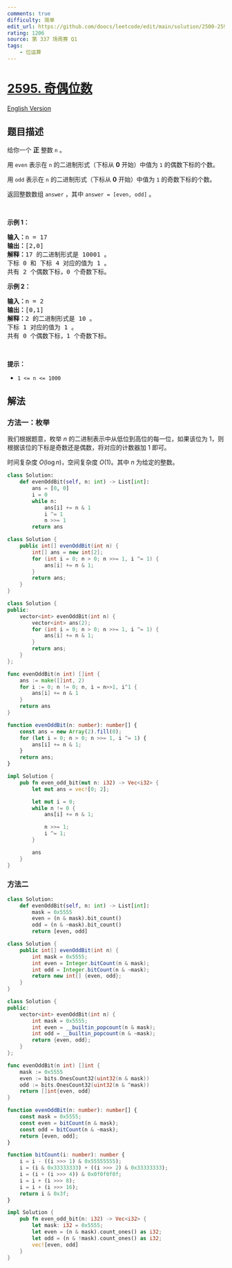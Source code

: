 ```yaml
---
comments: true
difficulty: 简单
edit_url: https://github.com/doocs/leetcode/edit/main/solution/2500-2599/2595.Number%20of%20Even%20and%20Odd%20Bits/README.md
rating: 1206
source: 第 337 场周赛 Q1
tags:
    - 位运算
---
```


<!-- problem:start -->

# [2595. 奇偶位数](https://leetcode.cn/problems/number-of-even-and-odd-bits)

[English Version](/solution/2500-2599/2595.Number%20of%20Even%20and%20Odd%20Bits/README_EN.md)

## 题目描述

<!-- description:start -->

<p>给你一个 <strong>正</strong> 整数 <code>n</code> 。</p>

<p>用 <code>even</code> 表示在 <code>n</code> 的二进制形式（下标从 <strong>0</strong> 开始）中值为 <code>1</code> 的偶数下标的个数。</p>

<p>用 <code>odd</code> 表示在 <code>n</code> 的二进制形式（下标从 <strong>0</strong> 开始）中值为 <code>1</code> 的奇数下标的个数。</p>

<p>返回整数数组<em> </em><code>answer</code><em> </em>，其中<em> </em><code>answer = [even, odd]</code> 。</p>

<p>&nbsp;</p>

<p><strong>示例 1：</strong></p>

<pre><strong>输入：</strong>n = 17
<strong>输出：</strong>[2,0]
<strong>解释：</strong>17 的二进制形式是 10001 。 
下标 0 和 下标 4 对应的值为 1 。 
共有 2 个偶数下标，0 个奇数下标。
</pre>

<p><strong>示例 2：</strong></p>

<pre><strong>输入：</strong>n = 2
<strong>输出：</strong>[0,1]
<strong>解释：</strong>2 的二进制形式是 10 。 
下标 1 对应的值为 1 。 
共有 0 个偶数下标，1 个奇数下标。
</pre>

<p>&nbsp;</p>

<p><strong>提示：</strong></p>

<ul>
	<li><code>1 &lt;= n &lt;= 1000</code></li>
</ul>

<!-- description:end -->

## 解法

<!-- solution:start -->

### 方法一：枚举

我们根据题意，枚举 $n$ 的二进制表示中从低位到高位的每一位，如果该位为 $1$，则根据该位的下标是奇数还是偶数，将对应的计数器加 $1$ 即可。

时间复杂度 $O(\log n)$，空间复杂度 $O(1)$。其中 $n$ 为给定的整数。

<!-- tabs:start -->

```python
class Solution:
    def evenOddBit(self, n: int) -> List[int]:
        ans = [0, 0]
        i = 0
        while n:
            ans[i] += n & 1
            i ^= 1
            n >>= 1
        return ans
```

```java
class Solution {
    public int[] evenOddBit(int n) {
        int[] ans = new int[2];
        for (int i = 0; n > 0; n >>= 1, i ^= 1) {
            ans[i] += n & 1;
        }
        return ans;
    }
}
```

```cpp
class Solution {
public:
    vector<int> evenOddBit(int n) {
        vector<int> ans(2);
        for (int i = 0; n > 0; n >>= 1, i ^= 1) {
            ans[i] += n & 1;
        }
        return ans;
    }
};
```

```go
func evenOddBit(n int) []int {
	ans := make([]int, 2)
	for i := 0; n != 0; n, i = n>>1, i^1 {
		ans[i] += n & 1
	}
	return ans
}
```

```ts
function evenOddBit(n: number): number[] {
    const ans = new Array(2).fill(0);
    for (let i = 0; n > 0; n >>= 1, i ^= 1) {
        ans[i] += n & 1;
    }
    return ans;
}
```

```rust
impl Solution {
    pub fn even_odd_bit(mut n: i32) -> Vec<i32> {
        let mut ans = vec![0; 2];

        let mut i = 0;
        while n != 0 {
            ans[i] += n & 1;

            n >>= 1;
            i ^= 1;
        }

        ans
    }
}
```

<!-- tabs:end -->

<!-- solution:end -->

<!-- solution:start -->

### 方法二

<!-- tabs:start -->

```python
class Solution:
    def evenOddBit(self, n: int) -> List[int]:
        mask = 0x5555
        even = (n & mask).bit_count()
        odd = (n & ~mask).bit_count()
        return [even, odd]
```

```java
class Solution {
    public int[] evenOddBit(int n) {
        int mask = 0x5555;
        int even = Integer.bitCount(n & mask);
        int odd = Integer.bitCount(n & ~mask);
        return new int[] {even, odd};
    }
}
```

```cpp
class Solution {
public:
    vector<int> evenOddBit(int n) {
        int mask = 0x5555;
        int even = __builtin_popcount(n & mask);
        int odd = __builtin_popcount(n & ~mask);
        return {even, odd};
    }
};
```

```go
func evenOddBit(n int) []int {
	mask := 0x5555
	even := bits.OnesCount32(uint32(n & mask))
	odd := bits.OnesCount32(uint32(n & ^mask))
	return []int{even, odd}
}
```

```ts
function evenOddBit(n: number): number[] {
    const mask = 0x5555;
    const even = bitCount(n & mask);
    const odd = bitCount(n & ~mask);
    return [even, odd];
}

function bitCount(i: number): number {
    i = i - ((i >>> 1) & 0x55555555);
    i = (i & 0x33333333) + ((i >>> 2) & 0x33333333);
    i = (i + (i >>> 4)) & 0x0f0f0f0f;
    i = i + (i >>> 8);
    i = i + (i >>> 16);
    return i & 0x3f;
}
```

```rust
impl Solution {
    pub fn even_odd_bit(n: i32) -> Vec<i32> {
        let mask: i32 = 0x5555;
        let even = (n & mask).count_ones() as i32;
        let odd = (n & !mask).count_ones() as i32;
        vec![even, odd]
    }
}
```

<!-- tabs:end -->

<!-- solution:end -->

<!-- problem:end -->
